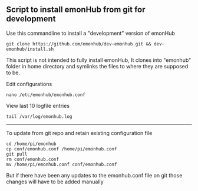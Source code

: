 Script to install emonHub from git for development
--------------------------------------------------

Use this commandline to install a "development" version of emonHub

    git clone https://github.com/emonhub/dev-emonhub.git && dev-emonhub/install.sh
    
This script is not intended to fully install emonHub, It clones into "emonhub" folder in home directory and symlinks the files to where they are supposed to be.

Edit configurations

    nano /etc/emonhub/emonhub.conf

View last 10 logfile entries

    tail /var/log/emonhub.log
    
-----------------------------------------------------------------   
    
    
To update from git repo and retain existing configuration file

    cd /home/pi/emonhub
    cp conf/emonhub.conf /home/pi/emonhub.conf
    git pull
    rm conf/emonhub.conf
    mv /home/pi/emonhub.conf conf/emonhub.conf
    
But if there have been any updates to the emonhub.conf file on git those changes will have to be added manually
